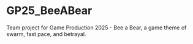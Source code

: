 # GP25_BeeABear
Team project for Game Production 2025 - Bee a Bear, a game theme of swarm, fast pace, and betrayal.
